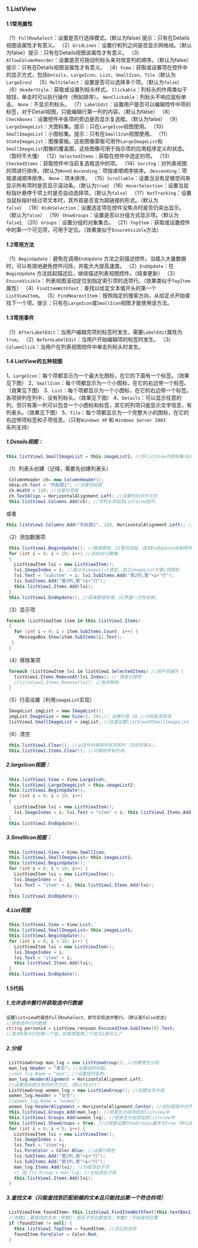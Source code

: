 ### 1.ListView

#### 1.1常用属性

（1）`FullRowSelect`：设置是否行选择模式。(默认为false) 提示：只有在Details视图该属性才有意义。 
（2）`GridLines`：设置行和列之间是否显示网格线。（默认为false）提示：只有在Details视图该属性才有意义。 
（3）`AllowColumnReorder`：设置是否可拖动列标头来对改变列的顺序。（默认为false）提示：只有在Details视图该属性才有意义。 
（4）`View`：获取或设置项在控件中的显示方式，包括`Details`、`LargeIcon`、`List`、`SmallIcon`、`Tile`（默认为 `LargeIcon`） 
（5）`MultiSelect`：设置是否可以选择多个项。（默认为`false`） 
（6）`HeaderStyle`：获取或设置列标头样式。 
				`Clickable`：列标头的作用类似于按钮，单击时可以执行操作（例如排序）。 
				`NonClickable`：列标头不响应鼠标单击。 
				`None`：不显示列标头。 
（7）`LabelEdit`：设置用户是否可以编辑控件中项的标签，对于Detail视图，只能编辑行第一列的内容。（默认为false） 
（8）`CheckBoxes`：设置控件中各项的旁边是否显示复选框。（默认为false） 
（9）`LargeImageList`：大图标集。提示：只在`LargeIcon`视图使用。 
（10）`SmallImageList`：小图标集。提示：只有在`SmallIcon`视图使用。 
（11）`StateImageList`：图像蒙板。这些图像蒙板可用作`LargeImageList`和`SmallImageList`图像的覆盖图，这些图像可用于指示项的应用程序定义的状态。（暂时不大懂） 
（12）`SelectedItems`：获取在控件中选定的项。 
（13）`CheckedItems`：获取控件中当前复选框选中的项。 
（14）`Soritng`：对列表视图的项进行排序。(默认为`None`) 
				`Ascending`：项按递增顺序排序。 
				`Descending`：项按递减顺序排序。 
				`None`：项未排序。 
（15）`Scrollable`：设置当没有足够空间来显示所有项时是否显示滚动条。（默认为`true`) 
（16）`HoverSelection`：设置当鼠标指针悬停于项上时是否自动选择项。（默认为`false`） 
（17）`HotTracking`：设置当鼠标指针经过项文本时，其外观是否变为超链接的形式。（默认为`false`） 
（18）`HideSelection`：设置选定项在控件没焦点时是否仍突出显示。（默认为`false`） 
（19）`ShowGroups`：设置是否以分组方式显示项。（默认为`false`); 
（20）`Groups`：设置分组的对象集合。 
（21）`TopItem`：获取或设置控件中的第一个可见项，可用于定位。（效果类似于`EnsureVisible`方法）

#### 1.2常用方法

（1）`BeginUpdate`：避免在调用`EndUpdate` 方法之前描述控件。当插入大量数据时，可以有效地避免控件闪烁，并能大大提高速度。 
（2）`EndUpdate`：在`BeginUpdate` 方法挂起描述后，继续描述列表视图控件。（结束更新） 
（3）`EnsureVisible`：列表视图滚动定位到指定索引项的选项行。（效果类似于`TopItem`属性） 
（4）`FindItemWithText`：查找以给定文本值开头的第一个 `ListViewItem`。 
（5）`FindNearestItem`：按照指定的搜索方向，从给定点开始查找下一个项。提示：只有在`LargeIcon`或`SmallIcon`视图才能使用该方法。

#### 1.3常用事件

（1）`AfterLabelEdit`：当用户编辑完项的标签时发生，需要`LabelEdit`属性为`true`。 
（2）`BeforeLabelEdit`：当用户开始编辑项的标签时发生。 
（3）`ColumnClick`：当用户在列表视图控件中单击列标头时发生。

#### 1.4 ListView的五种视图

1、`LargeIcon`：每个项都显示为一个最大化图标，在它的下面有一个标签。（效果见下图） 
2、`SmallIcon`：每个项都显示为一个小图标，在它的右边带一个标签。（效果见下图） 
3、`List`：每个项都显示为一个小图标，在它的右边带一个标签。各项排列在列中，没有列标头。（效果见下图） 
4、`Details`：可以显示任意的列，但只有第一列可以包含一个小图标和标签，其它的列项只能显示文字信息，有列表头。（效果见下图） 
5、`Tile`：每个项都显示为一个完整大小的图标，在它的右边带项标签和子项信息。（只有`Windows XP` 和 `Windows Server 2003` 系列支持）

##### 1.Details视图：

```c#
this.listView1.SmallImageList = this.imageList1; //将listView的图标集与imageList1绑定
```

（1）列表头创建（记得，需要先创建列表头）

```c#
 ColumnHeader ch= new ColumnHeader(); 
 nbsp;ch.Text = "列标题1"; //设置列标题 
 ch.Width = 120; //设置列宽度 
 ch.TextAlign = HorizontalAlignment.Left; //设置列的对齐方式 
 this.listView1.Columns.Add(ch); //将列头添加到ListView控件。
```

或者

```c#
this.listView1.Columns.Add("列标题1", 120, HorizontalAlignment.Left); //一步添加
```

（2）添加数据项

 

```c#
 this.listView1.BeginUpdate(); //数据更新，UI暂时挂起，直到EndUpdate绘制控件，可以有效避免闪烁并大大提高加载速度 
 for (int i = 0; i < 10; i++) //添加10行数据 
 { 
   ListViewItem lvi = new ListViewItem(); 
   lvi.ImageIndex = i; //通过与imageList绑定，显示imageList中第i项图标 
   lvi.Text = "subitem" + i; lvi.SubItems.Add("第2列,第"+i+"行"); 
   lvi.SubItems.Add("第3列,第"+i+"行"); 
   this.listView1.Items.Add(lvi); 
 } 
 this.listView1.EndUpdate(); //结束数据处理，UI界面一次性绘制。
```

（3）显示项

```c#
foreach (ListViewItem item in this.listView1.Items)
 { 
   for (int i = 0; i < item.SubItems.Count; i++) { 
     MessageBox.Show(item.SubItems[i].Text);
  } 
 }
```

（4）移除某项

```c#
 foreach (ListViewItem lvi in listView1.SelectedItems) //选中项遍历 { 
   listView1.Items.RemoveAt(lvi.Index); // 按索引移除 
   //listView1.Items.Remove(lvi); //按项移除 
 }
```

（5）行高设置（利用`imageList`实现）

```c#
 ImageList imgList = new ImageList(); 
 imgList.ImageSize = new Size(1, 20);// 设置行高 20 //分别是宽和高 
 listView1.SmallImageList = imgList; //这里设置listView的SmallImageList ,用imgList将其撑大
```

（6）清空

```c#
 this.listView1.Clear(); //从控件中移除所有项和列（包括列表头）。 
 this.listView1.Items.Clear(); //只移除所有的项。
```



##### 2.largeIcon视图：

```c#
 this.listView1.View = View.LargeIcon;
 this.listView1.LargeImageList = this.imageList2; 
 this.listView1.BeginUpdate(); 
 for (int i = 0; i < 10; i++) 
 { 
   ListViewItem lvi = new ListViewItem(); 
   lvi.ImageIndex = i; lvi.Text = "item" + i; this.listView1.Items.Add(lvi); 
 }
 this.listView1.EndUpdate();
```



##### 3.SmallIcon视图：

```c#
 this.listView1.View = View.SmallIcon; 
 this.listView1.SmallImageList= this.imageList1;
 this.listView1.BeginUpdate();
 for (int i = 0; i < 10; i++) { 
   ListViewItem lvi = new ListViewItem(); 
   lvi.ImageIndex = i; 
   lvi.Text = "item" + i; this.listView1.Items.Add(lvi); 
 } 
 this.listView1.EndUpdate();
```



##### 4.List视图

```c#
 this.listView1.View = View.List; 
 this.listView1.SmallImageList= this.imageList1; 
 this.listView1.BeginUpdate(); 
 for (int i = 0; i < 10; i++) {
   ListViewItem lvi = new ListViewItem(); 
   lvi.ImageIndex = i; 
   lvi.Text = "item" + i;
   this.listView1.Items.Add(lvi); 
 } 
 this.listView1.EndUpdate();
```





#### 1.5代码

##### 1.允许选中整行并获取选中行数据

```c#
设置listview的属性FullRowSelect，即可实现选中整行。（默认是false状态）
//获取选中行的数据
string personid = ListView_renyuan.FocusedItem.SubItems[0].Text;
//其中0表示行的第一个值，如果想取第二个改为1就可以了
```

##### 2.分组

```c#
 ListViewGroup man_lvg = new ListViewGroup(); //创建男生分组 
 man_lvg.Header = "男生"; //设置组的标题。
 //man_lvg.Name = "man"; //设置组的名称。
 man_lvg.HeaderAlignment = HorizontalAlignment.Left; 
 //设置组标题文本的对齐方式。（默认为Left）
 ListViewGroup women_lvg = new ListViewGroup(); //创建女生分组 
 women_lvg.Header = "女生"; 
 //women_lvg.Name = "women"; 
 women_lvg.HeaderAlignment = HorizontalAlignment.Center; //组标题居中对齐 
 this.listView1.Groups.Add(man_lvg); //把男生分组添加到listview中 
 this.listView1.Groups.Add(women_lvg); //把男生分组添加到listview中 
 this.listView1.ShowGroups = true; //记得要设置ShowGroups属性为true（默认是false），否则显示不出分组 
 for (int i = 0; i < 5; i++) { 
   ListViewItem lvi = new ListViewItem(); 
   lvi.ImageIndex = i;
   lvi.Text = "item"+i; 
   lvi.ForeColor = Color.Blue; //设置行颜色 
   lvi.SubItems.Add("第2列,第"+i+"行"); 
   lvi.SubItems.Add("第3列,第"+i+"行"); 
   man_lvg.Items.Add(lvi); //分组添加子项 
   // 或 lvi.Group = man_lvg; //分组添加子项 
   this.listView1.Items.Add(lvi); 
 }
```

 

##### 3.查找文本（只能查找到匹配前缀的文本且只能找出第一个符合的项）

```c#
 ListViewItem foundItem= this.listView1.FindItemWithText(this.textBox1.Text,true,0);
 //参数1：要查找的文本；参数2：是否子项也要查找；参数3：开始查找位置 
 if (foundItem != null) {
   this.listView1.TopItem = foundItem; //定位到该项 
   foundItem.ForeColor = Color.Red; 
 }
```

